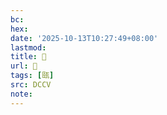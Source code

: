 ```yaml
---
bc:
hex:
date: '2025-10-13T10:27:49+08:00'
lastmod:
title: 􄞡
url: 􄞡
tags: [㼢]
src: DCCV
note:
---
```

